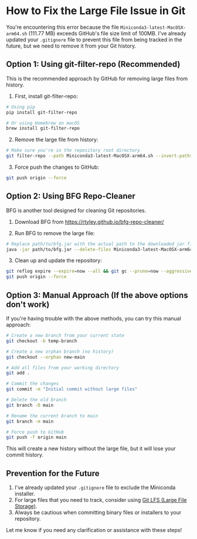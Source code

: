 # How to Fix the Large File Issue in Git

You're encountering this error because the file `Miniconda3-latest-MacOSX-arm64.sh` (111.77 MB) exceeds GitHub's file size limit of 100MB. I've already updated your `.gitignore` file to prevent this file from being tracked in the future, but we need to remove it from your Git history.

## Option 1: Using git-filter-repo (Recommended)

This is the recommended approach by GitHub for removing large files from history.

1. First, install git-filter-repo:

```bash
# Using pip
pip install git-filter-repo

# Or using Homebrew on macOS
brew install git-filter-repo
```

2. Remove the large file from history:

```bash
# Make sure you're in the repository root directory
git filter-repo --path Miniconda3-latest-MacOSX-arm64.sh --invert-paths
```

3. Force push the changes to GitHub:

```bash
git push origin --force
```

## Option 2: Using BFG Repo-Cleaner

BFG is another tool designed for cleaning Git repositories.

1. Download BFG from https://rtyley.github.io/bfg-repo-cleaner/

2. Run BFG to remove the large file:

```bash
# Replace path/to/bfg.jar with the actual path to the downloaded jar file
java -jar path/to/bfg.jar --delete-files Miniconda3-latest-MacOSX-arm64.sh
```

3. Clean up and update the repository:

```bash
git reflog expire --expire=now --all && git gc --prune=now --aggressive
git push origin --force
```

## Option 3: Manual Approach (If the above options don't work)

If you're having trouble with the above methods, you can try this manual approach:

```bash
# Create a new branch from your current state
git checkout -b temp-branch

# Create a new orphan branch (no history)
git checkout --orphan new-main

# Add all files from your working directory
git add .

# Commit the changes
git commit -m "Initial commit without large files"

# Delete the old branch
git branch -D main

# Rename the current branch to main
git branch -m main

# Force push to GitHub
git push -f origin main
```

This will create a new history without the large file, but it will lose your commit history.

## Prevention for the Future

1. I've already updated your `.gitignore` file to exclude the Miniconda installer.
2. For large files that you need to track, consider using [Git LFS (Large File Storage)](https://git-lfs.github.com/).
3. Always be cautious when committing binary files or installers to your repository.

Let me know if you need any clarification or assistance with these steps!